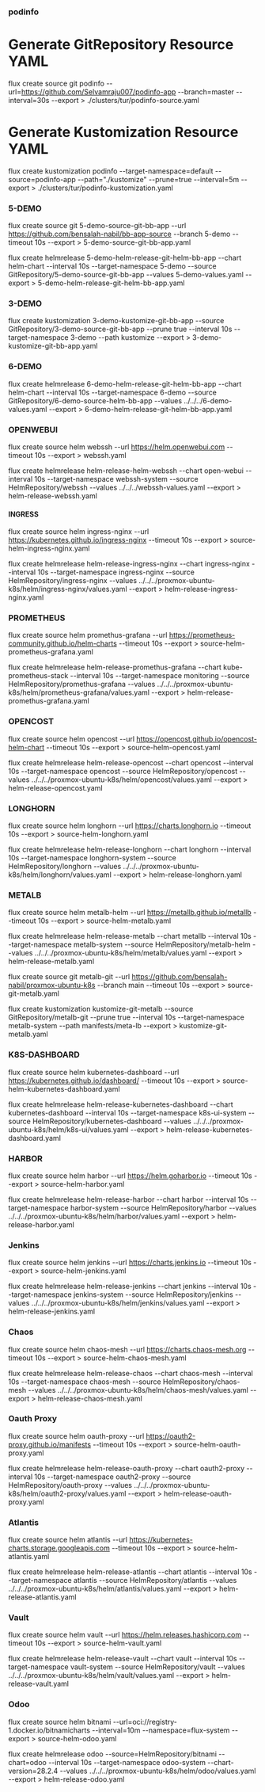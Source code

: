### podinfo ###
# Generate GitRepository Resource YAML
flux create source git podinfo --url=https://github.com/Selvamraju007/podinfo-app --branch=master --interval=30s --export > ./clusters/tur/podinfo-source.yaml

# Generate Kustomization Resource YAML
flux create kustomization podinfo --target-namespace=default --source=podinfo-app --path="./kustomize" --prune=true --interval=5m --export > ./clusters/tur/podinfo-kustomization.yaml

### 5-DEMO ###
flux create source git 5-demo-source-git-bb-app --url https://github.com/bensalah-nabil/bb-app-source --branch 5-demo --timeout 10s --export > 5-demo-source-git-bb-app.yaml

flux create helmrelease 5-demo-helm-release-git-helm-bb-app --chart helm-chart --interval 10s --target-namespace 5-demo --source GitRepository/5-demo-source-git-bb-app --values 5-demo-values.yaml --export > 5-demo-helm-release-git-helm-bb-app.yaml

### 3-DEMO ###
flux create kustomization  3-demo-kustomize-git-bb-app --source GitRepository/3-demo-source-git-bb-app --prune true --interval 10s --target-namespace 3-demo --path kustomize --export > 3-demo-kustomize-git-bb-app.yaml 

### 6-DEMO ###

flux create helmrelease 6-demo-helm-release-git-helm-bb-app --chart helm-chart --interval 10s --target-namespace 6-demo --source GitRepository/6-demo-source-helm-bb-app --values ../../../6-demo-values.yaml --export > 6-demo-helm-release-git-helm-bb-app.yaml

### OPENWEBUI ###
flux create source helm webssh --url https://helm.openwebui.com --timeout 10s --export > webssh.yaml

flux create helmrelease helm-release-helm-webssh --chart open-webui --interval 10s --target-namespace webssh-system --source HelmRepository/webssh --values ../../../webssh-values.yaml --export > helm-release-webssh.yaml

#### INGRESS ####
flux create source helm ingress-nginx --url  https://kubernetes.github.io/ingress-nginx --timeout 10s --export > source-helm-ingress-nginx.yaml

flux create helmrelease helm-release-ingress-nginx --chart ingress-nginx  --interval 10s --target-namespace ingress-nginx --source HelmRepository/ingress-nginx --values ../../../proxmox-ubuntu-k8s/helm/ingress-nginx/values.yaml --export > helm-release-ingress-nginx.yaml

### PROMETHEUS ####
flux create source helm promethus-grafana --url  https://prometheus-community.github.io/helm-charts --timeout 10s --export > source-helm-prometheus-grafana.yaml

flux create helmrelease helm-release-promethus-grafana --chart kube-prometheus-stack  --interval 10s --target-namespace monitoring --source HelmRepository/promethus-grafana --values ../../../proxmox-ubuntu-k8s/helm/prometheus-grafana/values.yaml --export > helm-release-promethus-grafana.yaml

### OPENCOST ####
flux create source helm opencost --url https://opencost.github.io/opencost-helm-chart --timeout 10s --export > source-helm-opencost.yaml

flux create helmrelease helm-release-opencost --chart opencost  --interval 10s --target-namespace opencost --source HelmRepository/opencost --values ../../../proxmox-ubuntu-k8s/helm/opencost/values.yaml --export > helm-release-opencost.yaml

### LONGHORN ####
flux create source helm longhorn --url https://charts.longhorn.io --timeout 10s --export > source-helm-longhorn.yaml

flux create helmrelease helm-release-longhorn --chart longhorn --interval 10s --target-namespace longhorn-system  --source HelmRepository/longhorn  --values ../../../proxmox-ubuntu-k8s/helm/longhorn/values.yaml --export > helm-release-longhorn.yaml

### METALB ###
flux create source helm metalb-helm --url https://metallb.github.io/metallb  --timeout 10s --export > source-helm-metalb.yaml

flux create helmrelease helm-release-metalb --chart metallb --interval 10s --target-namespace metalb-system  --source HelmRepository/metalb-helm  --values ../../../proxmox-ubuntu-k8s/helm/metalb/values.yaml --export > helm-release-metalb.yaml

flux create source git metalb-git --url https://github.com/bensalah-nabil/proxmox-ubuntu-k8s --branch main --timeout 10s --export > source-git-metalb.yaml

flux create kustomization  kustomize-git-metalb --source GitRepository/metalb-git --prune true --interval 10s --target-namespace metalb-system --path manifests/meta-lb --export > kustomize-git-metalb.yaml

### K8S-DASHBOARD ###

flux create source helm kubernetes-dashboard --url https://kubernetes.github.io/dashboard/ --timeout 10s --export > source-helm-kubernetes-dashboard.yaml

flux create helmrelease helm-release-kubernetes-dashboard --chart kubernetes-dashboard --interval 10s --target-namespace k8s-ui-system  --source HelmRepository/kubernetes-dashboard --values ../../../proxmox-ubuntu-k8s/helm/k8s-ui/values.yaml --export > helm-release-kubernetes-dashboard.yaml

### HARBOR ####

flux create source helm harbor --url https://helm.goharbor.io --timeout 10s --export > source-helm-harbor.yaml

flux create helmrelease helm-release-harbor --chart harbor --interval 10s --target-namespace harbor-system  --source HelmRepository/harbor --values ../../../proxmox-ubuntu-k8s/helm/harbor/values.yaml --export > helm-release-harbor.yaml

### Jenkins ###

flux create source helm jenkins --url https://charts.jenkins.io --timeout 10s --export > source-helm-jenkins.yaml

flux create helmrelease helm-release-jenkins --chart jenkins --interval 10s --target-namespace jenkins-system  --source HelmRepository/jenkins --values ../../../proxmox-ubuntu-k8s/helm/jenkins/values.yaml --export > helm-release-jenkins.yaml

### Chaos ###

flux create source helm chaos-mesh --url https://charts.chaos-mesh.org --timeout 10s --export > source-helm-chaos-mesh.yaml

flux create helmrelease helm-release-chaos --chart chaos-mesh --interval 10s --target-namespace chaos-mesh --source HelmRepository/chaos-mesh --values ../../../proxmox-ubuntu-k8s/helm/chaos-mesh/values.yaml --export > helm-release-chaos-mesh.yaml

### Oauth Proxy ###

flux create source helm oauth-proxy --url https://oauth2-proxy.github.io/manifests  --timeout 10s --export > source-helm-oauth-proxy.yaml

flux create helmrelease helm-release-oauth-proxy --chart oauth2-proxy --interval 10s --target-namespace oauth2-proxy --source HelmRepository/oauth-proxy --values ../../../proxmox-ubuntu-k8s/helm/oauth2-proxy/values.yaml --export > helm-release-oauth-proxy.yaml

### Atlantis ###

flux create source helm atlantis --url https://kubernetes-charts.storage.googleapis.com  --timeout 10s --export > source-helm-atlantis.yaml

flux create helmrelease helm-release-atlantis --chart atlantis --interval 10s --target-namespace atlantis --source HelmRepository/atlantis --values ../../../proxmox-ubuntu-k8s/helm/atlantis/values.yaml --export > helm-release-atlantis.yaml

### Vault ###

flux create source helm vault --url https://helm.releases.hashicorp.com  --timeout 10s --export > source-helm-vault.yaml

flux create helmrelease helm-release-vault --chart vault --interval 10s --target-namespace vault-system --source HelmRepository/vault --values ../../../proxmox-ubuntu-k8s/helm/vault/values.yaml --export > helm-release-vault.yaml

### Odoo ###

flux create source helm bitnami --url=oci://registry-1.docker.io/bitnamicharts --interval=10m --namespace=flux-system --export > source-helm-odoo.yaml

flux create helmrelease odoo --source=HelmRepository/bitnami --chart=odoo --interval 10s --target-namespace odoo-system --chart-version=28.2.4 --values  ../../../proxmox-ubuntu-k8s/helm/odoo/values.yaml  --export > helm-release-odoo.yaml
